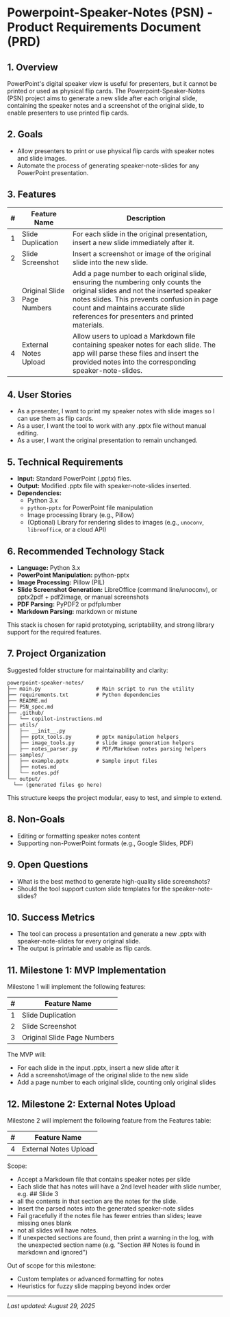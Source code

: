 # Powerpoint-Speaker-Notes (PSN) - Product Requirements Document (PRD)

## 1. Overview
PowerPoint's digital speaker view is useful for presenters, but it cannot be printed or used as physical flip cards. The Powerpoint-Speaker-Notes (PSN) project aims to generate a new slide after each original slide, containing the speaker notes and a screenshot of the original slide, to enable presenters to use printed flip cards.

## 2. Goals
- Allow presenters to print or use physical flip cards with speaker notes and slide images.
- Automate the process of generating speaker-note-slides for any PowerPoint presentation.

## 3. Features

| #  | Feature Name                  | Description |
|----|-------------------------------|-------------|
| 1  | Slide Duplication             | For each slide in the original presentation, insert a new slide immediately after it. |
| 2  | Slide Screenshot              | Insert a screenshot or image of the original slide into the new slide. |
| 3  | Original Slide Page Numbers   | Add a page number to each original slide, ensuring the numbering only counts the original slides and not the inserted speaker notes slides. This prevents confusion in page count and maintains accurate slide references for presenters and printed materials. |
| 4  | External Notes Upload         | Allow users to upload a Markdown file containing speaker notes for each slide. The app will parse these files and insert the provided notes into the corresponding speaker-note-slides. |

## 4. User Stories
- As a presenter, I want to print my speaker notes with slide images so I can use them as flip cards.
- As a user, I want the tool to work with any .pptx file without manual editing.
- As a user, I want the original presentation to remain unchanged.

## 5. Technical Requirements
- **Input:** Standard PowerPoint (.pptx) files.
- **Output:** Modified .pptx file with speaker-note-slides inserted.
- **Dependencies:**
  - Python 3.x
  - `python-pptx` for PowerPoint file manipulation
  - Image processing library (e.g., Pillow)
  - (Optional) Library for rendering slides to images (e.g., `unoconv`, `libreoffice`, or a cloud API)

## 6. Recommended Technology Stack

- **Language:** Python 3.x
- **PowerPoint Manipulation:** python-pptx
- **Image Processing:** Pillow (PIL)
- **Slide Screenshot Generation:** LibreOffice (command line/unoconv), or pptx2pdf + pdf2image, or manual screenshots
- **PDF Parsing:** PyPDF2 or pdfplumber
- **Markdown Parsing:** markdown or mistune

This stack is chosen for rapid prototyping, scriptability, and strong library support for the required features.

## 7. Project Organization

Suggested folder structure for maintainability and clarity:

```
powerpoint-speaker-notes/
├── main.py                  # Main script to run the utility
├── requirements.txt         # Python dependencies
├── README.md
├── PSN_spec.md
├── .github/
│   └── copilot-instructions.md
├── utils/
│   ├── __init__.py
│   ├── pptx_tools.py        # pptx manipulation helpers
│   ├── image_tools.py       # slide image generation helpers
│   ├── notes_parser.py      # PDF/Markdown notes parsing helpers
├── samples/
│   ├── example.pptx         # Sample input files
│   ├── notes.md
│   └── notes.pdf
└── output/
  └── (generated files go here)
```

This structure keeps the project modular, easy to test, and simple to extend.

## 8. Non-Goals
- Editing or formatting speaker notes content
- Supporting non-PowerPoint formats (e.g., Google Slides, PDF)

## 9. Open Questions
- What is the best method to generate high-quality slide screenshots?
- Should the tool support custom slide templates for the speaker-note-slides?

## 10. Success Metrics
- The tool can process a presentation and generate a new .pptx with speaker-note-slides for every original slide.
- The output is printable and usable as flip cards.

## 11. Milestone 1: MVP Implementation

Milestone 1 will implement the following features:

| #  | Feature Name                |
|----|-----------------------------|
| 1  | Slide Duplication           |
| 2  | Slide Screenshot            |
| 3  | Original Slide Page Numbers |

The MVP will:
- For each slide in the input .pptx, insert a new slide after it
- Add a screenshot/image of the original slide to the new slide
- Add a page number to each original slide, counting only original slides

## 12. Milestone 2: External Notes Upload

Milestone 2 will implement the following feature from the Features table:

| #  | Feature Name           |
|----|------------------------|
| 4  | External Notes Upload  |

Scope:
- Accept a Markdown file that contains speaker notes per slide
- Each slide that has notes will have a 2nd level header with slide number, e.g. ## Slide 3
- all the contents in that section are the notes for the slide.
- Insert the parsed notes into the generated speaker-note slides
- Fail gracefully if the notes file has fewer entries than slides; leave missing ones blank
- not all slides will have notes.
- If unexpected sections are found, then print a warning in the log, with the unexpected section name (e.g. "Section ## Notes is found in markdown and ignored")

Out of scope for this milestone:
- Custom templates or advanced formatting for notes
- Heuristics for fuzzy slide mapping beyond index order

---
_Last updated: August 29, 2025_
